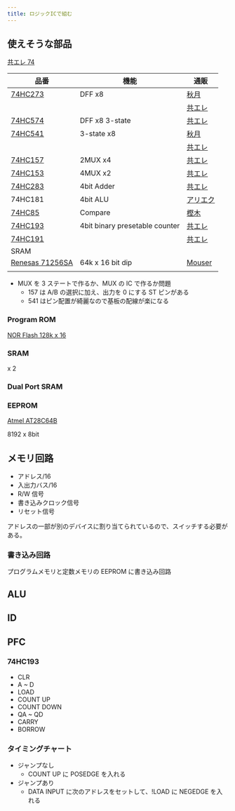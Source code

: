 ```yaml
---
title: ロジックICで組む
---
```


## 使えそうな部品

[共エレ 74](https://eleshop.jp/shop/pages/search_74.aspx)

| 品番                                                                                                                                        | 機能                           | 通販                                                                                                    |
| ------------------------------------------------------------------------------------------------------------------------------------------- | ------------------------------ | ------------------------------------------------------------------------------------------------------- |
| [74HC273](https://toshiba.semicon-storage.com/info/TC74HC273AP_datasheet_ja_20140301.pdf?did=14587&prodName=TC74HC273AP)                    | DFF x8                         | [秋月](https://akizukidenshi.com/catalog/g/gI-15412/)                                                   |
|                                                                                                                                             |                                | [共エレ](https://eleshop.jp/shop/g/gT11541/)                                                            |
| [74HC574](https://toshiba.semicon-storage.com/info/TC74HC574AF_datasheet_ja_20140301.pdf?did=16412&prodName=TC74HC574AF)                    | DFF x8 3-state                 | [共エレ](https://eleshop.jp/shop/g/gT11573/)                                                            |
| [74HC541](https://toshiba.semicon-storage.com/info/TC74HC541AP_datasheet_ja_20140301.pdf?did=16392&prodName=TC74HC541AP)                    | 3-state x8                     | [秋月](https://akizukidenshi.com/catalog/g/gI-03632/)                                                   |
|                                                                                                                                             |                                | [共エレ](https://eleshop.jp/shop/g/gT11569/)                                                            |
| [74HC157](https://toshiba.semicon-storage.com/info/TC74HC157AP_datasheet_ja_20140301.pdf?did=10663&prodName=TC74HC157AP)                    | 2MUX x4                        | [共エレ](https://eleshop.jp/shop/g/gT11505/)                                                            |
| [74HC153](https://toshiba.semicon-storage.com/info/TC74HC153AP_datasheet_ja_20140301.pdf?did=10307&prodName=TC74HC153AP)                    | 4MUX x2                        | [共エレ](https://eleshop.jp/shop/g/gT11502/)                                                            |
| [74HC283](https://toshiba.semicon-storage.com/info/TC74HC283AP_datasheet_ja_20140301.pdf?did=15440&prodName=TC74HC283AP)                    | 4bit Adder                     | [共エレ](https://eleshop.jp/shop/g/gT11544/)                                                            |
| 74HC181                                                                                                                                     | 4bit ALU                       | [アリエク](https://ja.aliexpress.com/i/32857333905.html)                                                |
| [74HC85](https://toshiba.semicon-storage.com/info/TC74HC85AF_datasheet_ja_20140301.pdf?did=16736&prodName=TC74HC85AF)                       | Compare                        | [樫木](https://www.kashinoki.shop/?pid=122479107)                                                       |
| [74HC193](https://toshiba.semicon-storage.com/info/TC74HC193AF_datasheet_ja_20140301.pdf?did=12347&prodName=TC74HC193AF)                    | 4bit binary presetable counter | [共エレ](https://eleshop.jp/shop/g/gT11522/)                                                            |
| [74HC191](https://toshiba.semicon-storage.com/info/TC74HC191AF_datasheet_ja_20140301.pdf?did=12133&prodName=TC74HC191AF)                    |                                | [共エレ](https://eleshop.jp/shop/g/gT11520/)                                                            |
| SRAM                                                                                                                                        |                                |                                                                                                         |
| [Renesas 71256SA](https://www.renesas.com/jp/ja/products/memory-logic/srams/asynchronous-srams/71256sa-50v-32k-x-8-asynchronous-static-ram) | 64k x 16 bit dip               | [Mouser](https://www.mouser.jp/ProductDetail/Renesas-IDT/71256SA15TPGI?qs=SmUuHNCnblpoMjjkYC0fsw%3D%3D) |
|                                                                                                                                             |

- MUX を 3 ステートで作るか、MUX の IC で作るか問題
  - 157 は A/B の選択に加え、出力を 0 にする ST ピンがある
  - 541 はピン配置が綺麗なので基板の配線が楽になる

### Program ROM

[NOR Flash 128k x 16](https://www.mouser.jp/ProductDetail/Microchip-Technology/SST39VF200A-70-4C-B3KE?qs=FY5l1181cfDUkmgn1A4zBw%3D%3D)

### SRAM

x 2

### Dual Port SRAM

### EEPROM

[Atmel AT28C64B](https://www.microchip.com/en-us/product/AT28C64B)

8192 x 8bit

## メモリ回路

- アドレス/16
- 入出力バス/16
- R/W 信号
- 書き込みクロック信号
- リセット信号

アドレスの一部が別のデバイスに割り当てられているので、スイッチする必要がある。

### 書き込み回路

プログラムメモリと定数メモリの EEPROM に書き込み回路

## ALU

## ID

## PFC

### 74HC193

- CLR
- A ~ D
- LOAD
- COUNT UP
- COUNT DOWN
- QA ~ QD
- CARRY
- BORROW

### タイミングチャート

- ジャンプなし
  - COUNT UP に POSEDGE を入れる
- ジャンプあり
  - DATA INPUT に次のアドレスをセットして、!LOAD に NEGEDGE を入れる
